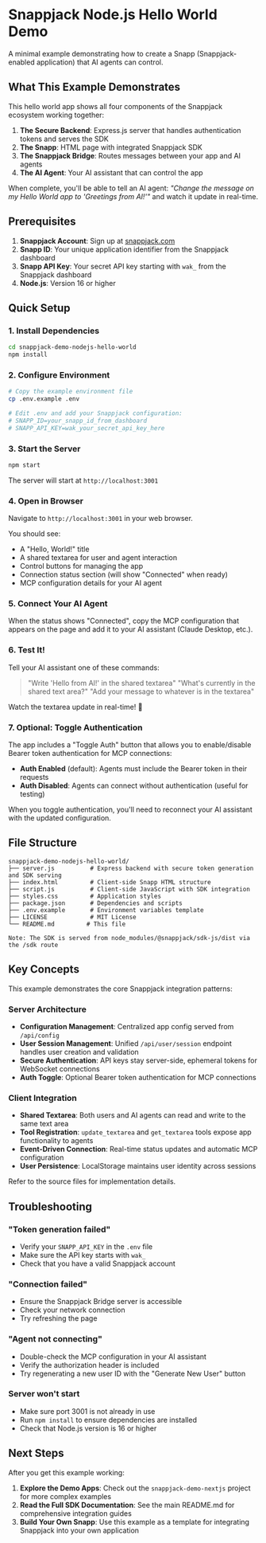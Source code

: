 # Snappjack Node.js Hello World Demo

A minimal example demonstrating how to create a Snapp (Snappjack-enabled application) that AI agents can control.

## What This Example Demonstrates

This hello world app shows all four components of the Snappjack ecosystem working together:

1. **The Secure Backend**: Express.js server that handles authentication tokens and serves the SDK
2. **The Snapp**: HTML page with integrated Snappjack SDK
3. **The Snappjack Bridge**: Routes messages between your app and AI agents
4. **The AI Agent**: Your AI assistant that can control the app

When complete, you'll be able to tell an AI agent: *"Change the message on my Hello World app to 'Greetings from AI!'"* and watch it update in real-time.

## Prerequisites

1. **Snappjack Account**: Sign up at [snappjack.com](https://snappjack.com)
2. **Snapp ID**: Your unique application identifier from the Snappjack dashboard
3. **Snapp API Key**: Your secret API key starting with `wak_` from the Snappjack dashboard
4. **Node.js**: Version 16 or higher

## Quick Setup

### 1. Install Dependencies

```bash
cd snappjack-demo-nodejs-hello-world
npm install
```

### 2. Configure Environment

```bash
# Copy the example environment file
cp .env.example .env

# Edit .env and add your Snappjack configuration:
# SNAPP_ID=your_snapp_id_from_dashboard
# SNAPP_API_KEY=wak_your_secret_api_key_here
```

### 3. Start the Server

```bash
npm start
```

The server will start at `http://localhost:3001`

### 4. Open in Browser

Navigate to `http://localhost:3001` in your web browser.

You should see:
- A "Hello, World!" title
- A shared textarea for user and agent interaction
- Control buttons for managing the app
- Connection status section (will show "Connected" when ready)
- MCP configuration details for your AI agent

### 5. Connect Your AI Agent

When the status shows "Connected", copy the MCP configuration that appears on the page and add it to your AI assistant (Claude Desktop, etc.).

### 6. Test It!

Tell your AI assistant one of these commands:
> "Write 'Hello from AI!' in the shared textarea"
> "What's currently in the shared text area?"
> "Add your message to whatever is in the textarea"

Watch the textarea update in real-time! 🎉

### 7. Optional: Toggle Authentication

The app includes a "Toggle Auth" button that allows you to enable/disable Bearer token authentication for MCP connections:

- **Auth Enabled** (default): Agents must include the Bearer token in their requests
- **Auth Disabled**: Agents can connect without authentication (useful for testing)

When you toggle authentication, you'll need to reconnect your AI assistant with the updated configuration.

## File Structure

```
snappjack-demo-nodejs-hello-world/
├── server.js          # Express backend with secure token generation and SDK serving
├── index.html         # Client-side Snapp HTML structure
├── script.js          # Client-side JavaScript with SDK integration
├── styles.css         # Application styles
├── package.json       # Dependencies and scripts
├── .env.example       # Environment variables template
├── LICENSE            # MIT License
└── README.md         # This file

Note: The SDK is served from node_modules/@snappjack/sdk-js/dist via the /sdk route
```

## Key Concepts

This example demonstrates the core Snappjack integration patterns:

### Server Architecture
- **Configuration Management**: Centralized app config served from `/api/config`
- **User Session Management**: Unified `/api/user/session` endpoint handles user creation and validation
- **Secure Authentication**: API keys stay server-side, ephemeral tokens for WebSocket connections
- **Auth Toggle**: Optional Bearer token authentication for MCP connections

### Client Integration
- **Shared Textarea**: Both users and AI agents can read and write to the same text area
- **Tool Registration**: `update_textarea` and `get_textarea` tools expose app functionality to agents
- **Event-Driven Connection**: Real-time status updates and automatic MCP configuration
- **User Persistence**: LocalStorage maintains user identity across sessions

Refer to the source files for implementation details.

## Troubleshooting

### "Token generation failed"
- Verify your `SNAPP_API_KEY` in the `.env` file
- Make sure the API key starts with `wak_`
- Check that you have a valid Snappjack account

### "Connection failed"
- Ensure the Snappjack Bridge server is accessible
- Check your network connection
- Try refreshing the page

### "Agent not connecting"
- Double-check the MCP configuration in your AI assistant
- Verify the authorization header is included
- Try regenerating a new user ID with the "Generate New User" button

### Server won't start
- Make sure port 3001 is not already in use
- Run `npm install` to ensure dependencies are installed
- Check that Node.js version is 16 or higher

## Next Steps

After you get this example working:

1. **Explore the Demo Apps**: Check out the `snappjack-demo-nextjs` project for more complex examples
2. **Read the Full SDK Documentation**: See the main README.md for comprehensive integration guides
3. **Build Your Own Snapp**: Use this example as a template for integrating Snappjack into your own application
